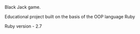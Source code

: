 Black Jack game.

Educational project built on the basis of the OOP language Ruby

Ruby version - 2.7

